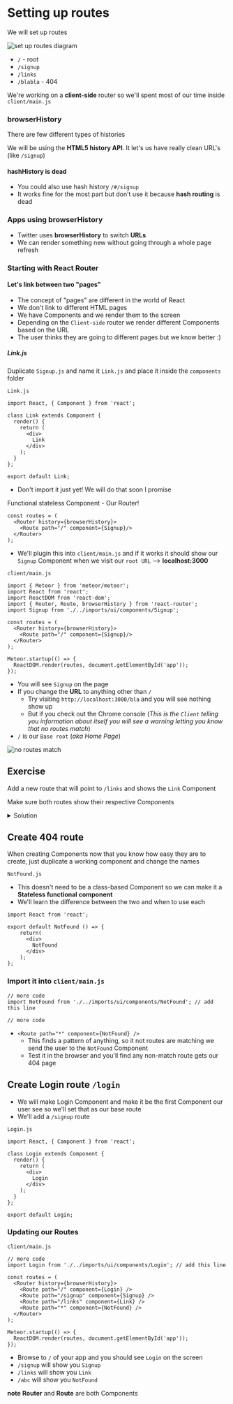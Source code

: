 # Setting up routes
We will set up routes

![set up routes diagram](https://i.imgur.com/czlwVsG.png)

* `/` - root
* `/signup`
* `/links`
* `/blabla` - 404

We're working on a **client-side** router so we'll spent most of our time inside `client/main.js`

### browserHistory
There are few different types of histories

We will be using the **HTML5 history API**. It let's us have really clean URL's (like `/signup`)

#### hashHistory is dead
* You could also use hash history `/#/signup`
* It works fine for the most part but don't use it because **hash routing** is dead

### Apps using browserHistory
* Twitter uses **browserHistory** to switch **URLs**
* We can render something new without going through a whole page refresh

### Starting with React Router

#### Let's link between two "pages"
* The concept of "pages" are different in the world of React
* We don't link to different HTML pages
* We have Components and we render them to the screen
* Depending on the `Client-side` router we render different Components based on the URL
* The user thinks they are going to different pages but we know better :)

##### Link.js
Duplicate `Signup.js` and name it `Link.js` and place it inside the `components` folder

`Link.js`

```
import React, { Component } from 'react';

class Link extends Component {
  render() {
    return (
      <div>
        Link
      </div>
    );
  }
};

export default Link;
```

* Don't import it just yet! We will do that soon I promise

Functional stateless Component - Our Router!

```
const routes = (
  <Router history={browserHistory}>
    <Route path="/" component={Signup}/>
  </Router>
);
```

* We'll plugin this into `client/main.js` and if it works it should show our `Signup` Component when we visit our `root URL` --> **localhost:3000**

`client/main.js`

```
import { Meteor } from 'meteor/meteor';
import React from 'react';
import ReactDOM from 'react-dom';
import { Router, Route, browserHistory } from 'react-router';
import Signup from './../imports/ui/components/Signup';

const routes = (
  <Router history={browserHistory}>
    <Route path="/" component={Signup}/>
  </Router>
);

Meteor.startup(() => {
  ReactDOM.render(routes, document.getElementById('app'));
});
```

* You will see `Signup` on the page
* If you change the **URL** to anything other than `/`
    - Try visiting `http://localhost:3000/bla` and you will see nothing show up
    - But if you check out the Chrome console (_This is the `Client` telling you information about itself you will see a warning letting you know that no routes match_)
* `/` is our `Base root` (_aka Home Page_)

![no routes match](https://i.imgur.com/gQMWZv6.png)

## Exercise
Add a new route that will point to `/links` and shows the `Link` Component

Make sure both routes show their respective Components

<details>
  <summary>Solution</summary>
`client/main.js`

```
const routes = (
  <Router history={browserHistory}>
    <Route path="/signup" component={Signup}/>
    <Route path="/links" component={Link}/>
  </Router>
);
```
</details>

## Create 404 route
When creating Components now that you know how easy they are to create, just duplicate a working component and change the names

`NotFound.js`

* This doesn't need to be a class-based Component so we can make it a **Stateless functional component**
* We'll learn the difference between the two and when to use each

```
import React from 'react';

export default NotFound () => {
    return(
      <div>
        NotFound
      </div>
    );
};
```

### Import it into `client/main.js`

```
// more code
import NotFound from './../imports/ui/components/NotFound'; // add this line

// more code
```

* `<Route path="*" component={NotFound} />`
    - This finds a pattern of anything, so it not routes are matching we send the user to the `NotFound` Component
    - Test it in the browser and you'll find any non-match route gets our 404 page

## Create Login route `/login`
* We will make Login Component and make it be the first Component our user see so we'll set that as our base route
* We'll add a `/signup` route

`Login.js`

```
import React, { Component } from 'react';

class Login extends Component {
  render() {
    return (
      <div>
        Login
      </div>
    );
  }
};

export default Login;
```

### Updating our Routes

`client/main.js`

```
// more code
import Login from './../imports/ui/components/Login'; // add this line

const routes = (
  <Router history={browserHistory}>
    <Route path="/" component={Login} />
    <Route path="/signup" component={Signup} />
    <Route path="/links" component={Link} />
    <Route path="*" component={NotFound} />
  </Router>
);

Meteor.startup(() => {
  ReactDOM.render(routes, document.getElementById('app'));
});
```

* Browse to `/` of your app and you should see `Login` on the screen
* `/signup` will show you `Signup`
* `/links` will show you `Link`
* `/abc` will show you `NotFound`

**note** **Router** and **Route** are both Components
